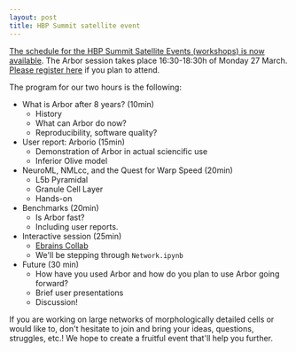 ```yaml
---
layout: post
title: HBP Summit satellite event
---
```


[The schedule for the HBP Summit Satellite Events (workshops) is now available](https://summit2023.humanbrainproject.eu/satellite-events-day/). The Arbor session takes place 16:30-18:30h of Monday 27 March. [Please register here](https://flagship.kip.uni-heidelberg.de/jss/HBPm?mI=252&m=showAgenda) if you plan to attend.

The program for our two hours is the following:

- What is Arbor after 8 years? (10min)
    - History
    - What can Arbor do now?
    - Reproducibility, software quality?
- User report: Arborio (15min)
    - Demonstration of Arbor in actual sciencific use
    - Inferior Olive model
- NeuroML, NMLcc, and the Quest for Warp Speed (20min)
    - L5b Pyramidal
    - Granule Cell Layer
    - Hands-on
- Benchmarks (20min)
    - Is Arbor fast?
    - Including user reports.
- Interactive session (25min)
    - [Ebrains Collab](https://wiki.ebrains.eu/bin/view/Collabs/io-clusters/Lab)
    - We'll be stepping through `Network.ipynb`
- Future (30 min)
    - How have you used Arbor and how do you plan to use Arbor going forward?
    - Brief user presentations
    - Discussion!

If you are working on large networks of morphologically detailed cells or would like to, don't hesitate to join and bring your ideas, questions, struggles, etc.! We hope to create a fruitful event that'll help you further.

